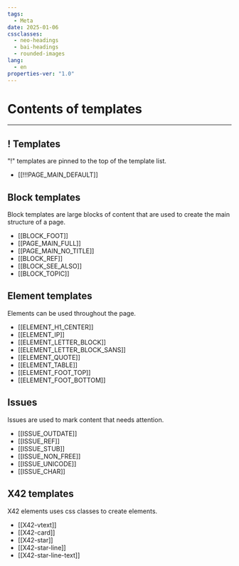 ```yaml
---
tags:
  - Meta
date: 2025-01-06
cssclasses:
  - neo-headings
  - bai-headings
  - rounded-images
lang:
  - en
properties-ver: "1.0"
---
```

# Contents of templates
***

## ! Templates
"!" templates are pinned to the top of the template list. 
- [[!!!PAGE_MAIN_DEFAULT]]

## Block templates

Block templates are large blocks of content that are used to create the main structure of a page. 
- [[BLOCK_FOOT]]
- [[PAGE_MAIN_FULL]]
- [[PAGE_MAIN_NO_TITLE]]
- [[BLOCK_REF]]
- [[BLOCK_SEE_ALSO]]
- [[BLOCK_TOPIC]]

## Element templates
Elements can be used throughout the page.
- [[ELEMENT_H1_CENTER]]
- [[ELEMENT_IP]]
- [[ELEMENT_LETTER_BLOCK]]
- [[ELEMENT_LETTER_BLOCK_SANS]]
- [[ELEMENT_QUOTE]]
- [[ELEMENT_TABLE]]
- [[ELEMENT_FOOT_TOP]]
- [[ELEMENT_FOOT_BOTTOM]]

## Issues
Issues are used to mark content that needs attention.
- [[ISSUE_OUTDATE]]
- [[ISSUE_REF]]
- [[ISSUE_STUB]]
- [[ISSUE_NON_FREE]]
- [[ISSUE_UNICODE]]
- [[ISSUE_CHAR]]

## X42 templates
X42 elements uses css classes to create elements. 
- [[X42-vtext]]
- [[X42-card]]
- [[X42-star]]
- [[X42-star-line]]
- [[X42-star-line-text]]